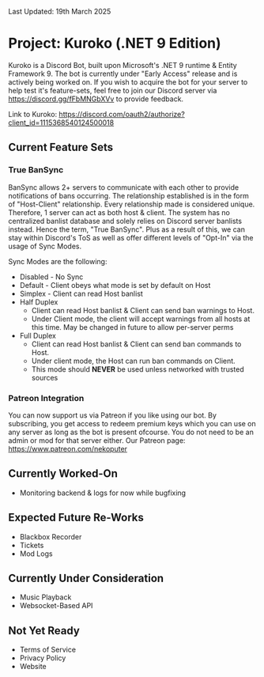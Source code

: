 Last Updated: 19th March 2025

# Project: Kuroko (.NET 9 Edition)
Kuroko is a Discord Bot, built upon Microsoft's .NET 9 runtime & Entity Framework 9. The bot is currently under "Early Access" release and is actively being worked on.
If you wish to acquire the bot for your server to help test it's feature-sets, feel free to join our Discord server via https://discord.gg/fFbMNGbXVv to provide feedback.

Link to Kuroko: https://discord.com/oauth2/authorize?client_id=1115368540124500018

## Current Feature Sets
### True BanSync
BanSync allows 2+ servers to communicate with each other to provide notifications of bans occurring. The relationship established is in the form of "Host-Client" relationship.
Every relationship made is considered unique. Therefore, 1 server can act as both host & client. The system has no centralized banlist database and solely relies on Discord server banlists instead.
Hence the term, "True BanSync". Plus as a result of this, we can stay within Discord's ToS as well as offer different levels of "Opt-In" via the usage of Sync Modes.

Sync Modes are the following:
* Disabled - No Sync
* Default - Client obeys what mode is set by default on Host
* Simplex - Client can read Host banlist
* Half Duplex
  * Client can read Host banlist & Client can send ban warnings to Host.
  * Under Client mode, the client will accept warnings from all hosts at this time. May be changed in future to allow per-server perms
* Full Duplex
  * Client can read Host banlist & Client can send ban commands to Host.
  * Under client mode, the Host can run ban commands on Client.
  * This mode should **NEVER** be used unless networked with trusted sources
### Patreon Integration
You can now support us via Patreon if you like using our bot. By subscribing, you get access to redeem premium keys which you can use on any server as long as the bot is present ofcourse. 
You do not need to be an admin or mod for that server either. Our Patreon page: https://www.patreon.com/nekoputer

## Currently Worked-On
* Monitoring backend & logs for now while bugfixing

## Expected Future Re-Works
* Blackbox Recorder
* Tickets
* Mod Logs

## Currently Under Consideration
* Music Playback
* Websocket-Based API

## Not Yet Ready
* Terms of Service
* Privacy Policy
* Website
